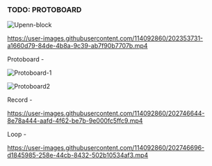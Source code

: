 ### TODO: PROTOBOARD 




![Upenn-block](https://user-images.githubusercontent.com/114092860/202352992-9d8d7c74-bbbe-46e9-beba-cfc1d8cb06f0.png)



https://user-images.githubusercontent.com/114092860/202353731-a1660d79-84de-4b8a-9c39-ab7f90b7707b.mp4 


Protoboard - 

![Protoboard-1](https://user-images.githubusercontent.com/114092860/202746505-7d26eb4a-f1bb-4fa4-871e-3b8244561ecb.jpeg)


![Protoboard2](https://user-images.githubusercontent.com/114092860/202746522-9ae16749-7e77-4dd5-a047-15e0e3dfaaea.jpeg)



Record - 


https://user-images.githubusercontent.com/114092860/202746644-8e78a444-aafd-4f62-be7b-9e000fc5ffc9.mp4


Loop - 




https://user-images.githubusercontent.com/114092860/202746696-d1845985-258e-44cb-8432-502b10534af3.mp4

